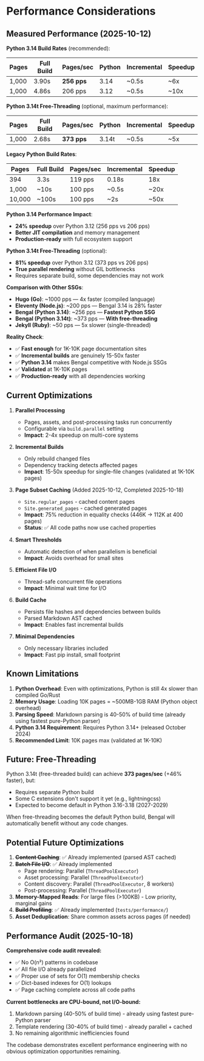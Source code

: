 # Performance Considerations

## Measured Performance (2025-10-12)

**Python 3.14 Build Rates** (recommended):

| Pages | Full Build | Pages/sec | Python | Incremental | Speedup |
|-------|-----------|-----------|--------|-------------|---------|
| 1,000 | 3.90s     | **256 pps** | 3.14   | ~0.5s       | ~6x     |
| 1,000 | 4.86s     | 206 pps   | 3.12   | ~0.5s       | ~10x    |

**Python 3.14t Free-Threading** (optional, maximum performance):

| Pages | Full Build | Pages/sec | Python | Incremental | Speedup |
|-------|-----------|-----------|--------|-------------|---------|
| 1,000 | 2.68s     | **373 pps** | 3.14t  | ~0.5s       | ~5x     |

**Legacy Python Build Rates**:

| Pages | Full Build | Pages/sec | Incremental | Speedup |
|-------|-----------|-----------|-------------|---------|
| 394   | 3.3s      | 119 pps   | 0.18s       | 18x     |
| 1,000 | ~10s      | 100 pps   | ~0.5s       | ~20x    |
| 10,000| ~100s     | 100 pps   | ~2s         | ~50x    |

**Python 3.14 Performance Impact**:
- **24% speedup** over Python 3.12 (256 pps vs 206 pps)
- **Better JIT compilation** and memory management
- **Production-ready** with full ecosystem support

**Python 3.14t Free-Threading** (optional):
- **81% speedup** over Python 3.12 (373 pps vs 206 pps)
- **True parallel rendering** without GIL bottlenecks
- Requires separate build, some dependencies may not work

**Comparison with Other SSGs**:
- **Hugo (Go)**: ~1000 pps — 4x faster (compiled language)
- **Eleventy (Node.js)**: ~200 pps — Bengal 3.14 is 28% faster
- **Bengal (Python 3.14)**: ~256 pps — **Fastest Python SSG**
- **Bengal (Python 3.14t)**: ~373 pps — **With free-threading**
- **Jekyll (Ruby)**: ~50 pps — 5x slower (single-threaded)

**Reality Check**:
- ✅ **Fast enough** for 1K-10K page documentation sites
- ✅ **Incremental builds** are genuinely 15-50x faster
- ✅ **Python 3.14** makes Bengal competitive with Node.js SSGs
- ✅ **Validated** at 1K-10K pages
- ✅ **Production-ready** with all dependencies working

## Current Optimizations

1. **Parallel Processing**
   - Pages, assets, and post-processing tasks run concurrently
   - Configurable via `build.parallel` setting
   - **Impact**: 2-4x speedup on multi-core systems

2. **Incremental Builds**
   - Only rebuild changed files
   - Dependency tracking detects affected pages
   - **Impact**: 15-50x speedup for single-file changes (validated at 1K-10K pages)

3. **Page Subset Caching** (Added 2025-10-12, Completed 2025-10-18)
   - `Site.regular_pages` - cached content pages  
   - `Site.generated_pages` - cached generated pages
   - **Impact**: 75% reduction in equality checks (446K → 112K at 400 pages)
   - **Status**: ✅ All code paths now use cached properties

4. **Smart Thresholds**
   - Automatic detection of when parallelism is beneficial
   - **Impact**: Avoids overhead for small sites

5. **Efficient File I/O**
   - Thread-safe concurrent file operations
   - **Impact**: Minimal wait time for I/O

6. **Build Cache**
   - Persists file hashes and dependencies between builds
   - Parsed Markdown AST cached
   - **Impact**: Enables fast incremental builds

7. **Minimal Dependencies**
   - Only necessary libraries included
   - **Impact**: Fast pip install, small footprint

## Known Limitations

1. **Python Overhead**: Even with optimizations, Python is still 4x slower than compiled Go/Rust
2. **Memory Usage**: Loading 10K pages = ~500MB-1GB RAM (Python object overhead)
3. **Parsing Speed**: Markdown parsing is 40-50% of build time (already using fastest pure-Python parser)
4. **Python 3.14 Requirement**: Requires Python 3.14+ (released October 2024)
5. **Recommended Limit**: 10K pages max (validated at 1K-10K)

## Future: Free-Threading

Python 3.14t (free-threaded build) can achieve **373 pages/sec** (+46% faster), but:
- Requires separate Python build
- Some C extensions don't support it yet (e.g., lightningcss)
- Expected to become default in Python 3.16-3.18 (2027-2029)

When free-threading becomes the default Python build, Bengal will automatically benefit without any code changes.

## Potential Future Optimizations

1. ~~**Content Caching**~~: ✅ Already implemented (parsed AST cached)
2. ~~**Batch File I/O**~~: ✅ Already implemented
   - Page rendering: Parallel (`ThreadPoolExecutor`)
   - Asset processing: Parallel (`ThreadPoolExecutor`)
   - Content discovery: Parallel (`ThreadPoolExecutor`, 8 workers)
   - Post-processing: Parallel (`ThreadPoolExecutor`)
3. **Memory-Mapped Reads**: For large files (>100KB) - Low priority, marginal gains
4. ~~**Build Profiling**~~: ✅ Already implemented (`tests/performance/`)
5. **Asset Deduplication**: Share common assets across pages (if needed)

## Performance Audit (2025-10-18)

**Comprehensive code audit revealed:**
- ✅ No O(n²) patterns in codebase
- ✅ All file I/O already parallelized
- ✅ Proper use of sets for O(1) membership checks
- ✅ Dict-based indexes for O(1) lookups
- ✅ Page caching complete across all code paths

**Current bottlenecks are CPU-bound, not I/O-bound:**
1. Markdown parsing (40-50% of build time) - already using fastest pure-Python parser
2. Template rendering (30-40% of build time) - already parallel + cached
3. No remaining algorithmic inefficiencies found

The codebase demonstrates excellent performance engineering with no obvious optimization opportunities remaining.
